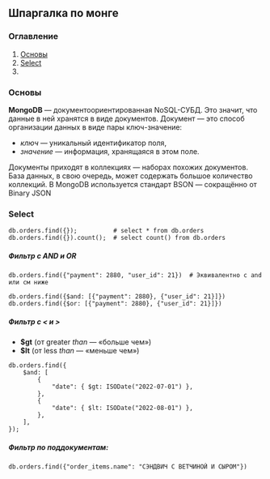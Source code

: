 ## Шпаргалка по монге

### Оглавление
1. [Основы](#introduction)
1. [Select](#select)
2. 
### Основы <a name="introduction"></a>

**MongoDB** — документоориентированная NoSQL-СУБД. Это значит, что данные в ней хранятся в виде документов.
Документ — это способ организации данных в виде пары ключ-значение:

- *ключ* — уникальный идентификатор поля,
- *значение* — информация, хранящаяся в этом поле.

Документы приходят в коллекциях — наборах похожих документов. База данных, в свою очередь, может содержать большое количество коллекций.
В MongoDB используется стандарт BSON — сокращённо от Binary JSON


### Select <a name="select"></a>

```
db.orders.find({});          # select * from db.orders
db.orders.find({}).count();  # select count() from db.orders 
```

##### Фильтр с AND и OR


```
db.orders.find({"payment": 2880, "user_id": 21})  # Эквивалентно с and или см ниже

db.orders.find({$and: [{"payment": 2880}, {"user_id": 21}]}) 
db.orders.find({$or: [{"payment": 2880}, {"user_id": 21}]}) 

```
##### Фильтр с < и >

- **$gt** (от greater *than* — «больше чем»)
- **$lt** (от less *than* — «меньше чем»)

```
db.orders.find({
    $and: [
        {
            "date": { $gt: ISODate("2022-07-01") },
        },
        {
            "date": { $lt: ISODate("2022-08-01") },
        },
    ],
}); 
```
##### Фильтр по поддокументам:

```
db.orders.find({"order_items.name": "СЭНДВИЧ С ВЕТЧИНОЙ И СЫРОМ"}) 
```
